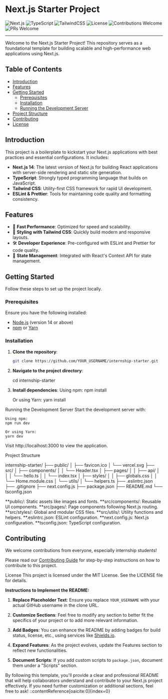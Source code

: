 # Next.js Starter Project

![Next.js](https://img.shields.io/badge/Next.js-14-blue?logo=next.js)
![TypeScript](https://img.shields.io/badge/TypeScript-4.x-blue?logo=typescript)
![TailwindCSS](https://img.shields.io/badge/TailwindCSS-3.x-blue?logo=tailwindcss)
![License](https://img.shields.io/badge/License-MIT-green)
![Contributions Welcome](https://img.shields.io/badge/Contributions-Welcome-brightgreen)
![PRs Welcome](https://img.shields.io/badge/PRs-Welcome-blue)

---

Welcome to the Next.js Starter Project! This repository serves as a foundational template for building scalable and high-performance web applications using Next.js.

## Table of Contents

- [Introduction](#introduction)
- [Features](#features)
- [Getting Started](#getting-started)
  - [Prerequisites](#prerequisites)
  - [Installation](#installation)
  - [Running the Development Server](#running-the-development-server)
- [Project Structure](#project-structure)
- [Contributing](#contributing)
- [License](#license)

## Introduction

This project is a boilerplate to kickstart your Next.js applications with best practices and essential configurations. It includes:

- **Next.js 14**: The latest version of Next.js for building React applications with server-side rendering and static site generation.
- **TypeScript**: Strongly typed programming language that builds on JavaScript.
- **Tailwind CSS**: Utility-first CSS framework for rapid UI development.
- **ESLint & Prettier**: Tools for maintaining code quality and formatting consistency.

## Features

- 🚀 **Fast Performance**: Optimized for speed and scalability.
- 🎨 **Styling with Tailwind CSS**: Quickly build modern and responsive layouts.
- 🛠 **Developer Experience**: Pre-configured with ESLint and Prettier for code quality.
- 🔄 **State Management**: Integrated with React's Context API for state management.

## Getting Started

Follow these steps to set up the project locally.

### Prerequisites

Ensure you have the following installed:

- [Node.js](https://nodejs.org/) (version 14 or above)
- [npm](https://www.npmjs.com/) or [Yarn](https://yarnpkg.com/)

### Installation

1. **Clone the repository**:

   ```bash
   git clone https://github.com/YOUR_USERNAME/internship-starter.git

   ```

2. **Navigate to the project directory**:

   cd internship-starter

3. **Install dependencies**:
   Using npm:
   npm install

   Or using Yarn:
   yarn install

Running the Development Server
Start the development server with:

    Using npm:
    npm run dev

    Or using Yarn:
    yarn dev

Visit http://localhost:3000 to view the application.

Project Structure

internship-starter/
├── public/
│ ├── favicon.ico
│ └── vercel.svg
├── src/
│ ├── components/
│ │ └── Header.tsx
│ ├── pages/
│ │ ├── api/
│ │ │ └── hello.ts
│ │ └── index.tsx
│ ├── styles/
│ │ ├── globals.css
│ │ └── Home.module.css
│ └── utils/
│ └── helpers.ts
├── .eslintrc.json
├── .gitignore
├── next.config.js
├── package.json
├── README.md
└── tsconfig.json

**public/: Static assets like images and fonts.
**src/components/: Reusable UI components.
**src/pages/: Page components following Next.js routing.
**src/styles/: Global and modular CSS files.
**src/utils/: Utility functions and helpers.
**.eslintrc.json: ESLint configuration.
**next.config.js: Next.js configuration.
**tsconfig.json: TypeScript configuration.

## Contributing

We welcome contributions from everyone, especially internship students!

Please read our [Contributing Guide](./CONTRIBUTING.md) for step-by-step instructions on how to contribute to this project.

License
This project is licensed under the MIT License. See the LICENSE file for details.

**Instructions to Implement the README:**

1. **Replace Placeholder Text**: Ensure you replace `YOUR_USERNAME` with your actual GitHub username in the clone URL.

2. **Customize Sections**: Feel free to modify any section to better fit the specifics of your project or to add more relevant information.

3. **Add Badges**: You can enhance the README by adding badges for build status, license, etc., using services like [Shields.io](https://shields.io/).

4. **Expand Features**: As the project evolves, update the Features section to reflect new functionalities.

5. **Document Scripts**: If you add custom scripts to `package.json`, document them under a "Scripts" section.

By following this template, you'll provide a clear and professional README that will help collaborators understand and contribute to your Next.js project effectively. If you need further customization or additional sections, feel free to ask!
::contentReference[oaicite:0]{index=0}
